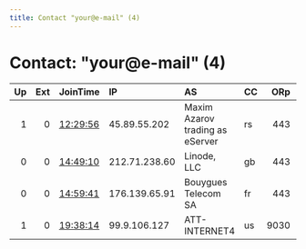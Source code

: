 ```yaml
---
title: Contact "your@e-mail" (4)
---
```


# Contact: "your@e-mail" (4)

|   Up |   Ext | JoinTime                                                                                              | IP            | AS                              | CC   |   ORp |   Dirp | OS    | Version   | Nickname    |   eFamMembers |
|-----:|------:|:------------------------------------------------------------------------------------------------------|:--------------|:--------------------------------|:-----|------:|-------:|:------|:----------|:------------|--------------:|
|    1 |     0 | [12:29:56](https://nusenu.github.io/OrNetStats/w/relay/1668829114E1006D6B5FEB92A2349EA38CAF0B1F.html) | 45.89.55.202  | Maxim Azarov trading as eServer | rs   |   443 |      0 | Linux | 0.4.5.10  | home404     |             1 |
|    0 |     0 | [14:49:10](https://nusenu.github.io/OrNetStats/w/relay/915CF07A3EB141F7F29AC2EE11307D1DCB6F47FD.html) | 212.71.238.60 | Linode, LLC                     | gb   |   443 |      0 | Linux | 0.4.7.10  | myNiceRelay |             1 |
|    0 |     0 | [14:59:41](https://nusenu.github.io/OrNetStats/w/relay/89ECFA3506E6ED6122E6D2A0CEC3F9A4DFEEACEF.html) | 176.139.65.91 | Bouygues Telecom SA             | fr   |   443 |      0 | Linux | 0.4.6.10  | myNiceRelay |             1 |
|    1 |     0 | [19:38:14](https://nusenu.github.io/OrNetStats/w/relay/5A428FC130BE0F630CCAC4492B6C83422B992D55.html) | 99.9.106.127  | ATT-INTERNET4                   | us   |  9030 |      0 | Linux | 0.4.7.10  | relay1      |             1 |
